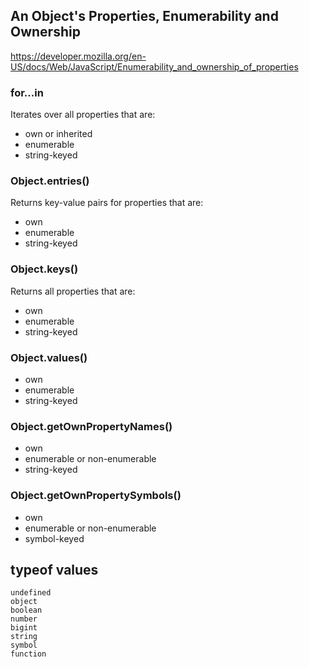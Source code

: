 ## An Object's Properties, Enumerability and Ownership

https://developer.mozilla.org/en-US/docs/Web/JavaScript/Enumerability_and_ownership_of_properties

### for...in

Iterates over all properties that are:
- own or inherited
- enumerable
- string-keyed

### Object.entries()

Returns key-value pairs for properties that are:
- own
- enumerable
- string-keyed

### Object.keys()

Returns all properties that are:
- own
- enumerable
- string-keyed

### Object.values()

- own
- enumerable
- string-keyed

### Object.getOwnPropertyNames()

- own
- enumerable or non-enumerable
- string-keyed

### Object.getOwnPropertySymbols()

- own
- enumerable or non-enumerable
- symbol-keyed

## typeof values

```
undefined
object
boolean
number
bigint
string
symbol
function
```
